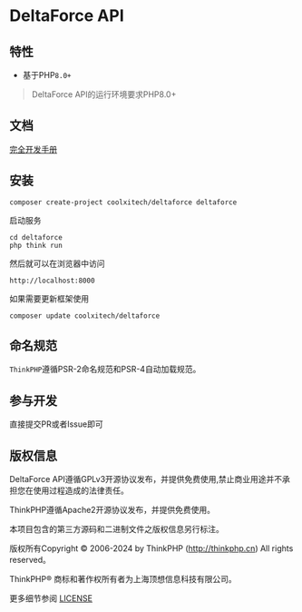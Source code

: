 DeltaForce API
===============

## 特性

* 基于PHP`8.0+`

> DeltaForce API的运行环境要求PHP8.0+

## 文档

[完全开发手册](https://doc.thinkphp.cn)


## 安装

~~~
composer create-project coolxitech/deltaforce deltaforce
~~~

启动服务

~~~
cd deltaforce
php think run
~~~

然后就可以在浏览器中访问

~~~
http://localhost:8000
~~~

如果需要更新框架使用
~~~
composer update coolxitech/deltaforce
~~~

## 命名规范

`ThinkPHP`遵循PSR-2命名规范和PSR-4自动加载规范。

## 参与开发

直接提交PR或者Issue即可

## 版权信息

DeltaForce API遵循GPLv3开源协议发布，并提供免费使用,禁止商业用途并不承担您在使用过程造成的法律责任。

ThinkPHP遵循Apache2开源协议发布，并提供免费使用。

本项目包含的第三方源码和二进制文件之版权信息另行标注。

版权所有Copyright © 2006-2024 by ThinkPHP (http://thinkphp.cn) All rights reserved。

ThinkPHP® 商标和著作权所有者为上海顶想信息科技有限公司。

更多细节参阅 [LICENSE](LICENSE)
